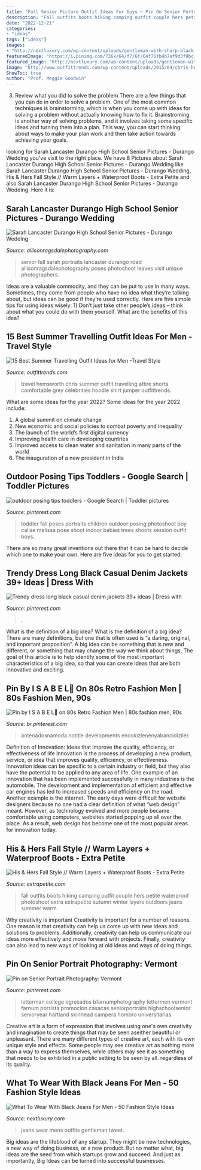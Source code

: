 ```yaml
---
title: "Fall Senior Picture Outfit Ideas For Guys ~ Pin On Senior Portrait Photography: Vermont"
description: "Fall outfits boots hiking camping outfit couple hers petite waterproof photoshoot extra extrapetite autumn winter layers outdoors jeans summer warm"
date: "2022-12-21"
categories:
- "ideas"
tags: ["ideas"]
images:
- "http://nextluxury.com/wp-content/uploads/gentleman-with-sharp-black-jeans-what-to-wear-with-outfits-style.jpg"
featuredImage: "https://i.pinimg.com/736x/64/f7/6f/64f76fb4b7af9d3f9bc18796b5a845ea.jpg"
featured_image: "http://nextluxury.com/wp-content/uploads/gentleman-with-sharp-black-jeans-what-to-wear-with-outfits-style.jpg"
image: "http://www.outfittrends.com/wp-content/uploads/2015/04/chris-hemsworth.jpg"
ShowToc: true
author: "Prof. Meggie Goodwin"
---
```



3. Review what you did to solve the problem
There are a few things that you can do in order to solve a problem. One of the most common techniques is brainstorming, which is when you come up with ideas for solving a problem without actually knowing how to fix it. Brainstroming is another way of solving problems, and it involves taking some specific ideas and turning them into a plan. This way, you can start thinking about ways to make your plan work and then take action towards achieving your goals.

	

		
looking for Sarah Lancaster Durango High School Senior Pictures - Durango Wedding you've visit to the right place. We have 8 Pictures about Sarah Lancaster Durango High School Senior Pictures - Durango Wedding like Sarah Lancaster Durango High School Senior Pictures - Durango Wedding, His &amp; Hers Fall Style // Warm Layers + Waterproof Boots - Extra Petite and also Sarah Lancaster Durango High School Senior Pictures - Durango Wedding. Here it is:
		
    
## Sarah Lancaster Durango High School Senior Pictures - Durango Wedding

<img loading=lazy src="https://allisonragsdalephotography.com/wp-content/uploads/2016/05/DSC2929.jpg" onerror="this.onerror=null;this.src='https://tse1.mm.bing.net/th?id=OIP.yq45YOCwwSbHOYqdKG2CvAHaLG&amp;pid=15.1';" alt="Sarah Lancaster Durango High School Senior Pictures - Durango Wedding">

_Source: allisonragsdalephotography.com_

>senior fall sarah portraits lancaster durango road allisonragsdalephotography poses photoshoot leaves visit unique photographers. 

	

Ideas are a valuable commodity, and they can be put to use in many ways. Sometimes, they come from people who have no idea what they’re talking about, but ideas can be good if they’re used correctly. Here are five simple tips for using ideas wisely: 1) Don’t just take other people’s ideas – think about what you could do with them yourself. What are the benefits of this idea?

    
## 15 Best Summer Travelling Outfit Ideas For Men -Travel Style

<img loading=lazy src="http://www.outfittrends.com/wp-content/uploads/2015/04/chris-hemsworth.jpg" onerror="this.onerror=null;this.src='https://tse3.mm.bing.net/th?id=OIP.r5w2qyYxoeAfWTxSE5LuswHaNC&amp;pid=15.1';" alt="15 Best Summer Travelling Outfit Ideas for Men -Travel Style">

_Source: outfittrends.com_

>travel hemsworth chris summer outfit travelling attire shorts comfortable grey celebrities hoodie shirt jumper outfittrends. 

	

What are some ideas for the year 2022?
Some ideas for the year 2022 include: 
1. A global summit on climate change 
2. New economic and social policies to combat poverty and inequality 
3. The launch of the world’s first digital currency 
4. Improving health care in developing countries 
5. Improved access to clean water and sanitation in many parts of the world 
6. The inauguration of a new president in India 

    
## Outdoor Posing Tips Toddlers - Google Search | Toddler Pictures

<img loading=lazy src="https://i.pinimg.com/736x/15/51/32/155132eab4d49dc27d1122629aafc6dd--outdoor-baby-photography-babies-photography.jpg" onerror="this.onerror=null;this.src='https://tse1.mm.bing.net/th?id=OIP.9jq3ugJeNBXo3o19Y-vbLwHaLu&amp;pid=15.1';" alt="outdoor posing tips toddlers - Google Search | Toddler pictures">

_Source: pinterest.com_

>toddler fall poses portraits children outdoor posing photoshoot boy calise melissa pose shoot indoor babies trees shoots session outfit boys. 

	

There are so many great inventions out there that it can be hard to decide which one to make your own. Here are five ideas for you to get started: 

    
## Trendy Dress Long Black Casual Denim Jackets 39+ Ideas | Dress With

<img loading=lazy src="https://i.pinimg.com/736x/64/f7/6f/64f76fb4b7af9d3f9bc18796b5a845ea.jpg" onerror="this.onerror=null;this.src='https://tse1.mm.bing.net/th?id=OIP.P-rGBQWQoNPLI5juYQtjrwAAAA&amp;pid=15.1';" alt="Trendy dress long black casual denim jackets 39+ ideas | Dress with">

_Source: pinterest.com_

>. 

	

What is the definition of a big idea?
What is the definition of a big idea? There are many definitions, but one that is often used is “a daring, original, and important proposition”. A big idea can be something that is new and different, or something that may change the way we think about things. The goal of this article is to help identify some of the most important characteristics of a big idea, so that you can create ideas that are both innovative and exciting.

    
## Pin By I S A B E L🥭 On 80s Retro Fashion Men | 80s Fashion Men, 90s

<img loading=lazy src="https://i.pinimg.com/736x/4a/98/02/4a9802c399f5b6a07d941268e898f9b3.jpg" onerror="this.onerror=null;this.src='https://tse3.mm.bing.net/th?id=OIP.GRxtVs3QuGRmSuuiqkp8bAHaOj&amp;pid=15.1';" alt="Pin by I S A B E L🥭 on 80s Retro Fashion Men | 80s fashion men, 90s">

_Source: br.pinterest.com_

>antenadosnamoda notitle developments encokizlenenyabancidiziler. 

	

Definition of Innovation: Ideas that improve the quality, efficiency, or effectiveness of life
Innovation is the process of developing a new product, service, or idea that improves quality, efficiency, or effectiveness. Innovation ideas can be specific to a certain industry or field, but they also have the potential to be applied to any area of life. 
One example of an innovation that has been implemented successfully in many industries is the automobile. The development and implementation of efficient and effective car engines has led to increased speeds and efficiency on the road. Another example is the internet. The early days were difficult for website designers because no one had a clear definition of what “web design” meant. However, as technology evolved and more people became comfortable using computers, websites started popping up all over the place. As a result, web design has become one of the most popular areas for innovation today.

    
## His &amp; Hers Fall Style // Warm Layers + Waterproof Boots - Extra Petite

<img loading=lazy src="http://www.extrapetite.com/wp-content/uploads/2017/11/fall-couple-outfits-outdoors-hiking-family-photos.jpg" onerror="this.onerror=null;this.src='https://tse2.mm.bing.net/th?id=OIP.yts2ZM2Eeq9opCSMphPp6wHaK6&amp;pid=15.1';" alt="His &amp; Hers Fall Style // Warm Layers + Waterproof Boots - Extra Petite">

_Source: extrapetite.com_

>fall outfits boots hiking camping outfit couple hers petite waterproof photoshoot extra extrapetite autumn winter layers outdoors jeans summer warm. 

	

Why creativity is important
Creativity is important for a number of reasons. One reason is that creativity can help us come up with new ideas and solutions to problems. Additionally, creativity can help us communicate our ideas more effectively and move forward with projects. Finally, creativity can also lead to new ways of looking at old ideas and ways of doing things.

    
## Pin On Senior Portrait Photography: Vermont

<img loading=lazy src="https://i.pinimg.com/736x/aa/a9/d4/aaa9d45d7277c23b596ca238994f7ac8.jpg" onerror="this.onerror=null;this.src='https://tse4.mm.bing.net/th?id=OIP.sac6ibebzKI87638qcd6awHaLG&amp;pid=15.1';" alt="Pin on Senior Portrait Photography: Vermont">

_Source: pinterest.com_

>letterman college egresados bfarnumphotography lettermen vermont farnum porrista promocion casacas seniorportraits highschoolsenior senioryear hartland skinhead campera hombro universitarias. 

	

Creative art is a form of expression that involves using one's own creativity and imagination to create things that may be seen aseither beautiful or unpleasant. There are many different types of creative art, each with its own unique style and effects. Some people may see creative art as nothing more than a way to express themselves, while others may see it as something that needs to be exhibited in a public setting to be seen by all. regardless of its quality.

    
## What To Wear With Black Jeans For Men - 50 Fashion Style Ideas

<img loading=lazy src="http://nextluxury.com/wp-content/uploads/gentleman-with-sharp-black-jeans-what-to-wear-with-outfits-style.jpg" onerror="this.onerror=null;this.src='https://tse3.mm.bing.net/th?id=OIP._oX_KicjCJO3LthtIKN0kwHaHa&amp;pid=15.1';" alt="What To Wear With Black Jeans For Men - 50 Fashion Style Ideas">

_Source: nextluxury.com_

>jeans wear mens outfits gentleman tweet. 

	

Big ideas are the lifeblood of any startup. They might be new technologies, a new way of doing business, or a new product. But no matter what, big ideas are the seed from which startups grow and succeed. And just as importantly, Big Ideas can be turned into successful businesses.

